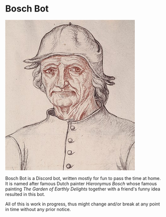 Bosch Bot
=========

![Self Portrait of Bosch](doc/Jheronimus_Bosch.jpg)

Bosch Bot is a Discord bot, written mostly for fun to pass the time at home.
It is named after famous Dutch painter *Hieronymus Bosch*
whose famous painting *The Garden of Earthly Delights*
together with a friend's funny idea resulted in this bot.

All of this is work in progress,
thus might change and/or break at any point in time
without any prior notice.
